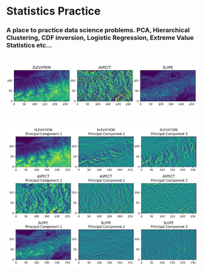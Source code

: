 # Statistics Practice
### A place to practice data science problems. PCA, Hierarchical Clustering, CDF inversion, Logistic Regression, Extreme Value Statistics etc...
#

![](https://github.com/nathens/statistics_practice/blob/master/images/remote_sensing.JPG "Remote Sensing Data")
#
![](https://github.com/nathens/statistics_practice/blob/master/images/scanned_principal_component.JPG "PCA scanned image")